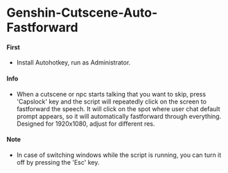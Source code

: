 # Genshin-Cutscene-Auto-Fastforward

#### First
* Install Autohotkey, run as Administrator.
#### Info
* When a cutscene or npc starts talking that you want to skip, press 'Capslock' key and the script will repeatedly click on the screen to fastforward the speech. It will click on the spot where user chat default prompt appears, so it will automatically fastforward through everything. Designed for 1920x1080, adjust for different res.
#### Note
* In case of switching windows while the script is running, you can turn it off by pressing the 'Esc' key.
